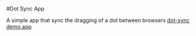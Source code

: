 #Dot Sync App

A simple app that sync the dragging of a dot between browsers
[dot-sync demo app](https://dot-sync-82838.web.app/)

